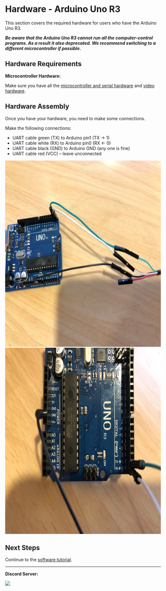 # Hardware - Arduino Uno R3

This section covers the required hardware for users who have the Arduino Uno R3.

***Be aware that the Arduino Uno R3 cannot run all the computer-control programs. As a result it also deprecated. We recommend switching to a different microcontroller if possible.***

## Hardware Requirements

**Microcontroller Hardware:**

Make sure you have all the [microcontroller and serial hardware](https://github.com/PokemonAutomation/Microcontroller/blob/master/Wiki/Hardware/ArduinoUnoR3.md) and [video hardware](https://github.com/PokemonAutomation/Microcontroller/blob/master/Wiki/Hardware/Hardware.md#video-hardware).

## Hardware Assembly

Once you have your hardware, you need to make some connections.

Make the following connections:
- UART cable green (TX) to Arduino pin1 (TX -> 1)
- UART cable white (RX) to Arduino pin0 (RX <- 0)
- UART cable black (GND) to Arduino GND (any one is fine)
- UART cable red (VCC) – leave unconnected

<img src="images/uart-uno-0.jpg" height="600"> <img src="images/uart-uno-1.jpg" height="600">




## Next Steps

Continue to the [software tutorial](/Wiki/Software/README.md).


<hr>

**Discord Server:** 

[<img src="https://canary.discordapp.com/api/guilds/695809740428673034/widget.png?style=banner2">](https://discord.gg/cQ4gWxN)





